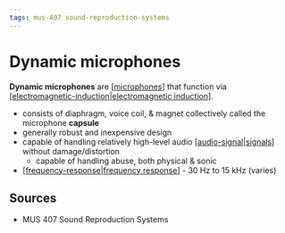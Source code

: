 ```yaml
---
tags: mus-407 sound-reproduction-systems
---
```


# Dynamic microphones

**Dynamic microphones** are [[microphones]] that function via [[electromagnetic-induction|electromagnetic induction]].

- consists of diaphragm, voice coil, & magnet collectively called the microphone **capsule**
- generally robust and inexpensive design
- capable of handling relatively high-level audio [[audio-signal|signals]] without damage/distortion
  - capable of handling abuse, both physical & sonic
- [[frequency-response|frequency response]] - 30 Hz to 15 kHz (varies)

## Sources

- MUS 407 Sound Reproduction Systems

[//begin]: # "Autogenerated link references for markdown compatibility"
[microphones]: microphones "Microphones"
[electromagnetic-induction|electromagnetic induction]: electromagnetic-induction "Electromagnetic induction"
[audio-signal|signals]: audio-signal "Audio Signal"
[frequency-response|frequency response]: frequency-response "Frequency response"
[//end]: # "Autogenerated link references"